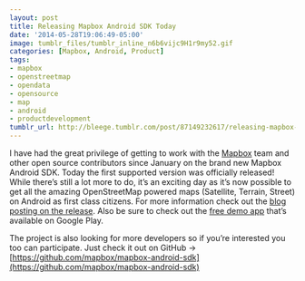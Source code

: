```yaml
---
layout: post
title: Releasing Mapbox Android SDK Today
date: '2014-05-28T19:06:49-05:00'
image: tumblr_files/tumblr_inline_n6b6vijc9H1r9my52.gif
categories: [Mapbox, Android, Product]
tags:
- mapbox
- openstreetmap
- opendata
- opensource
- map
- android
- productdevelopment
tumblr_url: http://bleege.tumblr.com/post/87149232617/releasing-mapbox-android-sdk-today
---
```

<!--excerpt.start-->
I have had the great privilege of getting to work with the [Mapbox](https://www.mapbox.com/) team and other open source contributors since January on the brand new Mapbox Android SDK.  Today the first supported version was officially released!  While there’s still a lot more to do, it’s an exciting day as it’s now possible to get all the amazing OpenStreetMap powered maps (Satellite, Terrain, Street) on Android as first class citizens.  For more information check out the [blog posting on the release](https://www.mapbox.com/blog/android-sdk/).  Also be sure to check out the [free demo app](https://play.google.com/store/apps/details?id=com.mapbox.mapboxandroiddemo) that’s available on Google Play.
<!--excerpt.end-->

The project is also looking for more developers so if you’re interested you too can participate.  Just check it out on GitHub -> [https://github.com/mapbox/mapbox-android-sdk](https://github.com/mapbox/mapbox-android-sdk)
